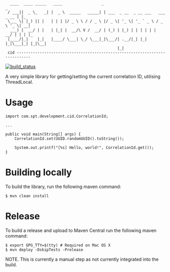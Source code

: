 ````
  ____  ____ _____   ____                 _                                  _   
 / ___||  _ \_   _| |  _ \  _____   _____| | ___  _ __  _ __ ___   ___ _ __ | |_ 
 \___ \| |_) || |   | | | |/ _ \ \ / / _ \ |/ _ \| '_ \| '_ ` _ \ / _ \ '_ \| __|
  ___) |  __/ | |   | |_| |  __/\ V /  __/ | (_) | |_) | | | | | |  __/ | | | |_ 
 |____/|_|    |_|   |____/ \___| \_/ \___|_|\___/| .__/|_| |_| |_|\___|_| |_|\__|
                                                 |_|                                           
 cid ----------------------------------------------------------------------------
````

[![build_status](https://travis-ci.com/spt-development/spt-development-cid.svg?branch=main)](https://travis-ci.com/spt-development/spt-development-cid)

A very simple library for getting/setting the current correlation ID, utilising ThreadLocal.

Usage
=====

    import com.spt.development.cid.CorrelationId;
    
    ...
    
    public void main(String[] args) {
        CorrelationId.set(UUID.randomUUID().toString());

        System.out.printf("[%s] Hello, world!", CorrelationId.get());
    }

Building locally
================

To build the library, run the following maven command:

    $ mvn clean install

Release
=======

To build a release and upload to Maven Central run the following maven command:

    $ export GPG_TTY=$(tty) # Required on Mac OS X
    $ mvn deploy -DskipTests -Prelease

NOTE. This is currently a manual step as not currently integrated into the build.